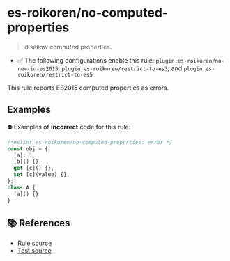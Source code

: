 # es-roikoren/no-computed-properties
> disallow computed properties.

- ✅ The following configurations enable this rule: `plugin:es-roikoren/no-new-in-es2015`, `plugin:es-roikoren/restrict-to-es3`, and `plugin:es-roikoren/restrict-to-es5`

This rule reports ES2015 computed properties as errors.

## Examples

⛔ Examples of **incorrect** code for this rule:

```js
/*eslint es-roikoren/no-computed-properties: error */
const obj = {
  [a]: 1,
  [b]() {},
  get [c]() {},
  set [c](value) {},
};
class A {
  [a]() {}
}
```

## 📚 References

- [Rule source](https://github.com/roikoren755/eslint-plugin-es/blob/v3.0.1/src/rules/no-computed-properties.ts)
- [Test source](https://github.com/roikoren755/eslint-plugin-es/blob/v3.0.1/tests/src/rules/no-computed-properties.ts)
